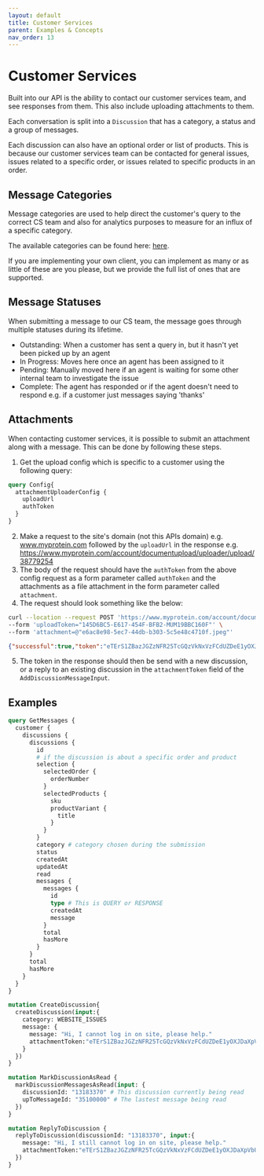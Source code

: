 ```yaml
---
layout: default
title: Customer Services
parent: Examples & Concepts
nav_order: 13
---
```


# Customer Services
Built into our API is the ability to contact our customer services team, and see responses from them. This also include uploading attachments to them.

Each conversation is split into a `Discussion` that has a category, a status and a group of messages.

Each discussion can also have an optional order or list of products. This is because our customer services team can be contacted for general issues, issues related to a specific order, or issues related to specific products in an order.

## Message Categories

Message categories are used to help direct the customer's query to the correct CS team and also for analytics purposes to measure for an influx of a specific category.

The available categories can be found here: [here](https://api.thehut.net/lfint/en/docs#DiscussionCategory).

If you are implementing your own client, you can implement as many or as little of these are you please, but we provide the full list of ones that are supported.

## Message Statuses

When submitting a message to our CS team, the message goes through multiple statuses during its lifetime.

- Outstanding: When a customer has sent a query in, but it hasn't yet been picked up by an agent
- In Progress: Moves here once an agent has been assigned to it
- Pending: Manually moved here if an agent is waiting for some other internal team to investigate the issue
- Complete: The agent has responded or if the agent doesn't need to respond e.g. if a customer just messages saying 'thanks'

## Attachments

When contacting customer services, it is possible to submit an attachment along with a message. This can be done by following these steps.

1. Get the upload config which is specific to a customer using the following query:
```graphql
query Config{
  attachmentUploaderConfig {
    uploadUrl
    authToken
  }
}
```
2. Make a request to the site's domain (not this APIs domain) e.g. www.myprotein.com followed by the `uploadUrl` in the response e.g. https://www.myprotein.com/account/documentupload/uploader/upload/38779254
3. The body of the request should have the `authToken` from the above config request as a form parameter called `authToken` and the attachments as a file attachment in the form parameter called `attachment`.
4. The request should look something like the below:
```bash
curl --location --request POST 'https://www.myprotein.com/account/documentupload/uploader/upload/38779254' \
--form 'uploadToken="145D6BC5-E617-454F-BFB2-MUM19BBC160F"' \
--form 'attachment=@"e6ac8e98-5ec7-44db-b303-5c5e48c4710f.jpeg"'
```
```json
{"successful":true,"token":"eTErS1ZBazJGZzNFR25TcGQzVkNxVzFCdUZDeE1yOXJDaXpVbUNweGhrMkhLVERsQjhUMXRKMjVDRHhiYUJUeVBsNUxCdHNhejB1TTV2SlR2YVNxM0E9PQ","mimeType":"image/jpeg","errorCode":0}
```
5. The token in the response should then be send with a new discussion, or a reply to an existing discussion in the `attachmentToken` field of the `AddDiscussionMessageInput`.

## Examples

```graphql
query GetMessages {
  customer {
    discussions {
      discussions {
        id
        # if the discussion is about a specific order and product
        selection {
          selectedOrder {
            orderNumber
          }
          selectedProducts {
            sku
            productVariant {
              title
            }
          }
        }
        category # category chosen during the submission
        status
        createdAt
        updatedAt
        read
        messages {
          messages {
            id
            type # This is QUERY or RESPONSE
            createdAt
            message
          }
          total
          hasMore
        }
      }
      total
      hasMore
    }
  }
}
```

```graphql
mutation CreateDiscussion{
  createDiscussion(input:{
    category: WEBSITE_ISSUES
    message: {
      message: "Hi, I cannot log in on site, please help."
      attachmentToken:"eTErS1ZBazJGZzNFR25TcGQzVkNxVzFCdUZDeE1yOXJDaXpVbUNweGhrMkhLVERsQjhUMXRKMjVDRHhiYUJUeVBsNUxCdHNhejB1TTV2SlR2YVNxM0E9PQ"
    }
  })
}
```

```graphql
mutation MarkDiscussionAsRead {
  markDiscussionMessagesAsRead(input: {
    discussionId: "13183370" # This discussion currently being read
    upToMessageId: "35100000" # The lastest message being read
  })
}
```

```graphql
mutation ReplyToDiscussion {
  replyToDiscussion(discussionId: "13183370", input:{
    message: "Hi, I still cannot log in on site, please help."
    attachmentToken:"eTErS1ZBazJGZzNFR25TcGQzVkNxVzFCdUZDeE1yOXJDaXpVbUNweGhrMkhLVERsQjhUMXRKMjVDRHhiYUJUeVBsNUxCdHNhejB1TTV2SlR2YVNxM0E9PQ"
  })
}
```